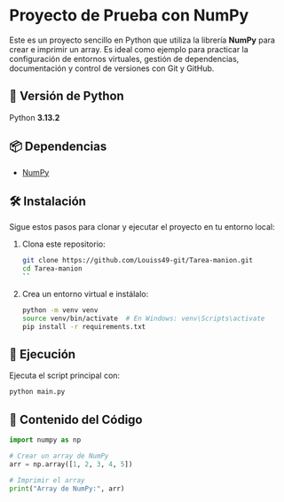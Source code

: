 # Proyecto de Prueba con NumPy

Este es un proyecto sencillo en Python que utiliza la librería **NumPy** para crear e imprimir un array. Es ideal como ejemplo para practicar la configuración de entornos virtuales, gestión de dependencias, documentación y control de versiones con Git y GitHub.

## 📌 Versión de Python
Python **3.13.2**

## 📦 Dependencias
- [NumPy](https://numpy.org/)

## 🛠️ Instalación

Sigue estos pasos para clonar y ejecutar el proyecto en tu entorno local:

1. Clona este repositorio:
   ```bash
   git clone https://github.com/Louiss49-git/Tarea-manion.git
   cd Tarea-manion
   ``

2. Crea un entorno virtual e instálalo:
   ```bash
   python -m venv venv
   source venv/bin/activate  # En Windows: venv\Scripts\activate
   pip install -r requirements.txt
   ```

## 🚀 Ejecución

Ejecuta el script principal con:
```bash
python main.py
```

## 🧾 Contenido del Código

```python
import numpy as np

# Crear un array de NumPy
arr = np.array([1, 2, 3, 4, 5])

# Imprimir el array
print("Array de NumPy:", arr)
```